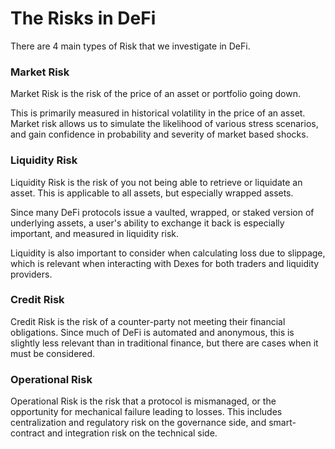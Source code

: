 # The Risks in DeFi

There are 4 main types of Risk that we investigate in DeFi.

### Market Risk

Market Risk is the risk of the price of an asset or portfolio going down.&#x20;

This is primarily measured in historical volatility in the price of an asset. Market risk allows us to simulate the likelihood of various stress scenarios, and gain confidence in probability and severity of market based shocks.

### Liquidity Risk

Liquidity Risk is the risk of you not being able to retrieve or liquidate an asset. This is applicable to all assets, but especially wrapped assets.&#x20;

Since many DeFi protocols issue a vaulted, wrapped, or staked version of underlying assets, a user's ability to exchange it back is especially important, and measured in liquidity risk.&#x20;

Liquidity is also important to consider when calculating loss due to slippage, which is relevant when interacting with Dexes for both traders and liquidity providers.

### Credit Risk

Credit Risk is the risk of a counter-party not meeting their financial obligations. Since much of DeFi is automated and anonymous, this is slightly less relevant than in traditional finance, but there are cases when it must be considered.

### Operational Risk

Operational Risk is the risk that a protocol is mismanaged, or the opportunity for mechanical failure leading to losses. This includes centralization and regulatory risk on the governance side, and smart-contract and integration risk on the technical side.

